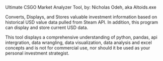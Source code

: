 Ultimate CSGO Market Analyzer Tool, by: Nicholas Odeh, aka Altoids.exe

Converts, Displays, and Stores valuable investment information based on historical USD value data pulled from Steam API. In addition, this program can display and store current USD data.

This tool displays a comprehensive understanding of python, pandas, api intergration, data wrangling, data visualization, data analysis and excel concepts and is not for commercial use, nor should it be used as your personal investment strategist.  

